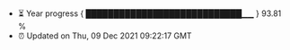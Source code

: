 - ⏳ Year progress { ████████████████████████████▁▁ } 93.81 %
- ⏰ Updated on Thu, 09 Dec 2021 09:22:17 GMT

